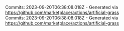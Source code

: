 Commits: 2023-09-20T06:38:08.018Z - Generated via https://github.com/marketplace/actions/artificial-grass
<br>
Commits: 2023-09-20T06:38:08.018Z - Generated via https://github.com/marketplace/actions/artificial-grass
<br>
